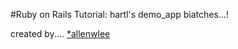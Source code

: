 #Ruby on Rails Tutorial: hartl's demo_app biatches...!

created by.... [*allenwlee](http://www.twitter.com/allenwlee)